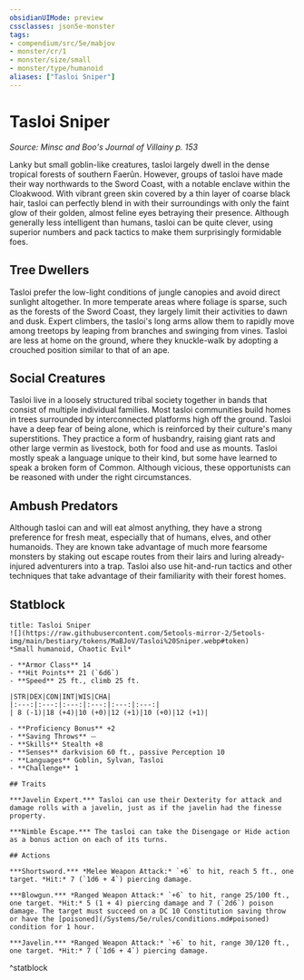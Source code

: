 ```yaml
---
obsidianUIMode: preview
cssclasses: json5e-monster
tags:
- compendium/src/5e/mabjov
- monster/cr/1
- monster/size/small
- monster/type/humanoid
aliases: ["Tasloi Sniper"]
---
```

# Tasloi Sniper
*Source: Minsc and Boo's Journal of Villainy p. 153*  

Lanky but small goblin-like creatures, tasloi largely dwell in the dense tropical forests of southern Faerûn. However, groups of tasloi have made their way northwards to the Sword Coast, with a notable enclave within the Cloakwood. With vibrant green skin covered by a thin layer of coarse black hair, tasloi can perfectly blend in with their surroundings with only the faint glow of their golden, almost feline eyes betraying their presence. Although generally less intelligent than humans, tasloi can be quite clever, using superior numbers and pack tactics to make them surprisingly formidable foes.

## Tree Dwellers

Tasloi prefer the low-light conditions of jungle canopies and avoid direct sunlight altogether. In more temperate areas where foliage is sparse, such as the forests of the Sword Coast, they largely limit their activities to dawn and dusk. Expert climbers, the tasloi's long arms allow them to rapidly move among treetops by leaping from branches and swinging from vines. Tasloi are less at home on the ground, where they knuckle-walk by adopting a crouched position similar to that of an ape.

## Social Creatures

Tasloi live in a loosely structured tribal society together in bands that consist of multiple individual families. Most tasloi communities build homes in trees surrounded by interconnected platforms high off the ground. Tasloi have a deep fear of being alone, which is reinforced by their culture's many superstitions. They practice a form of husbandry, raising giant rats and other large vermin as livestock, both for food and use as mounts. Tasloi mostly speak a language unique to their kind, but some have learned to speak a broken form of Common. Although vicious, these opportunists can be reasoned with under the right circumstances.

## Ambush Predators

Although tasloi can and will eat almost anything, they have a strong preference for fresh meat, especially that of humans, elves, and other humanoids. They are known take advantage of much more fearsome monsters by staking out escape routes from their lairs and luring already-injured adventurers into a trap. Tasloi also use hit-and-run tactics and other techniques that take advantage of their familiarity with their forest homes.

## Statblock

```ad-statblock
title: Tasloi Sniper
![](https://raw.githubusercontent.com/5etools-mirror-2/5etools-img/main/bestiary/tokens/MaBJoV/Tasloi%20Sniper.webp#token)
*Small humanoid, Chaotic Evil*

- **Armor Class** 14
- **Hit Points** 21 (`6d6`)
- **Speed** 25 ft., climb 25 ft.

|STR|DEX|CON|INT|WIS|CHA|
|:---:|:---:|:---:|:---:|:---:|:---:|
| 8 (-1)|18 (+4)|10 (+0)|12 (+1)|10 (+0)|12 (+1)|

- **Proficiency Bonus** +2
- **Saving Throws** ⏤
- **Skills** Stealth +8
- **Senses** darkvision 60 ft., passive Perception 10
- **Languages** Goblin, Sylvan, Tasloi
- **Challenge** 1

## Traits

***Javelin Expert.*** Tasloi can use their Dexterity for attack and damage rolls with a javelin, just as if the javelin had the finesse property.

***Nimble Escape.*** The tasloi can take the Disengage or Hide action as a bonus action on each of its turns.

## Actions

***Shortsword.*** *Melee Weapon Attack:* `+6` to hit, reach 5 ft., one target. *Hit:* 7 (`1d6 + 4`) piercing damage.

***Blowgun.*** *Ranged Weapon Attack:* `+6` to hit, range 25/100 ft., one target. *Hit:* 5 (1 + 4) piercing damage and 7 (`2d6`) poison damage. The target must succeed on a DC 10 Constitution saving throw or have the [poisoned](/Systems/5e/rules/conditions.md#poisoned) condition for 1 hour.

***Javelin.*** *Ranged Weapon Attack:* `+6` to hit, range 30/120 ft., one target. *Hit:* 7 (`1d6 + 4`) piercing damage.
```
^statblock